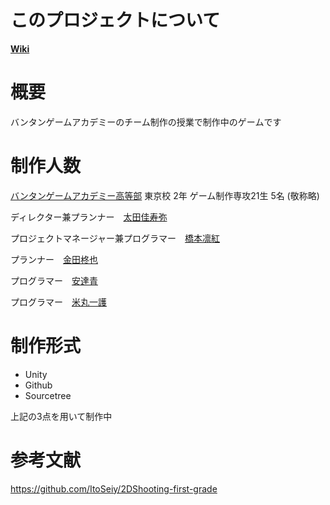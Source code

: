 # このプロジェクトについて
**[Wiki](https://github.com/Mallow0730/TeamA/wiki)**

# 概要

バンタンゲームアカデミーのチーム制作の授業で制作中のゲームです

# 制作人数
[バンタンゲームアカデミー高等部](https://www.vantan-gamehs.com/index.php) 東京校 2年 ゲーム制作専攻21生 5名 (敬称略)

ディレクター兼プランナー　[太田佳寿弥]()

プロジェクトマネージャー兼プログラマー　[橋本凛紅](https://github.com/rikuriku0402)

プランナー　[金田柊也](https://github.com/Shuukane1201)

プログラマー　[安達青](https://github.com/Mallow0730)

プログラマー　[米丸一護](https://github.com/YONE15)

# 制作形式

- Unity
- Github
- Sourcetree

上記の3点を用いて制作中

# 参考文献

https://github.com/ItoSeiy/2DShooting-first-grade

